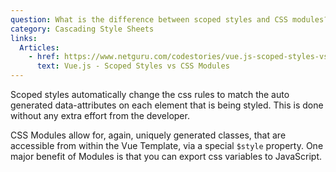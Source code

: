 ```yaml
---
question: What is the difference between scoped styles and CSS modules?
category: Cascading Style Sheets
links:
  Articles:
    - href: https://www.netguru.com/codestories/vue.js-scoped-styles-vs-css-modules
      text: Vue.js - Scoped Styles vs CSS Modules
---
```


Scoped styles automatically change the css rules to match the auto generated data-attributes on each element that is being styled. This is done without any extra effort from the developer.

CSS Modules allow for, again, uniquely generated classes, that are accessible from within the Vue Template, via a special `$style` property. One major benefit of Modules is that you can export css variables to JavaScript.
